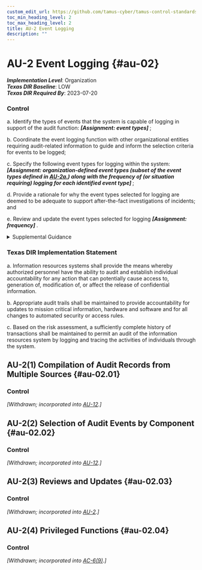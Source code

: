 ```yaml
---
custom_edit_url: https://github.com/tamus-cyber/tamus-control-standards/tree/main/content/tamus.edu/TAMUS_profile.yaml
toc_min_heading_level: 2
toc_max_heading_level: 2
title: AU-2 Event Logging
description: ""
---
```


# AU-2 Event Logging {#au-02}

_**Implementation Level**_: Organization\
_**Texas DIR Baseline**_: LOW\
_**Texas DIR Required By**_: 2023-07-20

### Control



a. Identify the types of events that the system is capable of logging in support of the audit function: <strong title="au-02_odp.01"> <em>[Assignment: event types]</em> </strong>;

b. Coordinate the event logging function with other organizational entities requiring audit-related information to guide and inform the selection criteria for events to be logged;

c. Specify the following event types for logging within the system: <strong title="au-2_prm_2"> <em>[Assignment: organization-defined event types (subset of the event types defined in [AU-2a.](#au-2_smt.a)) along with the frequency of (or situation requiring) logging for each identified event type]</em> </strong>;

d. Provide a rationale for why the event types selected for logging are deemed to be adequate to support after-the-fact investigations of incidents; and

e. Review and update the event types selected for logging <strong title="au-02_odp.04"> <em>[Assignment: frequency]</em> </strong>.


<details><summary>Supplemental Guidance</summary>An event is an observable occurrence in a system. The types of events that require logging are those events that are significant and relevant to the security of systems and the privacy of individuals. Event logging also supports specific monitoring and auditing needs. Event types include password changes, failed logons or failed accesses related to systems, security or privacy attribute changes, administrative privilege usage, PIV credential usage, data action changes, query parameters, or external credential usage. In determining the set of event types that require logging, organizations consider the monitoring and auditing appropriate for each of the controls to be implemented. For completeness, event logging includes all protocols that are operational and supported by the system.<br/><br/>To balance monitoring and auditing requirements with other system needs, event logging requires identifying the subset of event types that are logged at a given point in time. For example, organizations may determine that systems need the capability to log every file access successful and unsuccessful, but not activate that capability except for specific circumstances due to the potential burden on system performance. The types of events that organizations desire to be logged may change. Reviewing and updating the set of logged events is necessary to help ensure that the events remain relevant and continue to support the needs of the organization. Organizations consider how the types of logging events can reveal information about individuals that may give rise to privacy risk and how best to mitigate such risks. For example, there is the potential to reveal personally identifiable information in the audit trail, especially if the logging event is based on patterns or time of usage.<br/><br/>Event logging requirements, including the need to log specific event types, may be referenced in other controls and control enhancements. These include [AC-2(4)](/catalog/ac/ac-02#ac-02.04), [AC-3(10)](/catalog/ac/ac-03#ac-03.10), [AC-6(9)](/catalog/ac/ac-06#ac-06.09), [AC-17(1)](/catalog/ac/ac-17#ac-17.01), [CM-3f](#cm-3_smt.f), [CM-5(1)](/catalog/cm/cm-05#cm-05.01), [IA-3(3)(b)](#ia-3.3_smt.b), [MA-4(1)](/catalog/ma/ma-04#ma-04.01), [MP-4(2)](/catalog/mp/mp-04#mp-04.02), [PE-3](/catalog/pe/pe-03), [PM-21](/catalog/pm/pm-21), [PT-7](/catalog/pt/pt-07), [RA-8](/catalog/ra/ra-08), [SC-7(9)](/catalog/sc/sc-07#sc-07.09), [SC-7(15)](/catalog/sc/sc-07#sc-07.15), [SI-3(8)](/catalog/si/si-03#si-03.08), [SI-4(22)](/catalog/si/si-04#si-04.22), [SI-7(8)](/catalog/si/si-07#si-07.08) , and [SI-10(1)](/catalog/si/si-10#si-10.01) . Organizations include event types that are required by applicable laws, executive orders, directives, policies, regulations, standards, and guidelines. Audit records can be generated at various levels, including at the packet level as information traverses the network. Selecting the appropriate level of event logging is an important part of a monitoring and auditing capability and can identify the root causes of problems. When defining event types, organizations consider the logging necessary to cover related event types, such as the steps in distributed, transaction-based processes and the actions that occur in service-oriented architectures.</details>

### Texas DIR Implementation Statement



a. Information resources systems shall provide the means whereby authorized personnel have the ability to audit and establish individual accountability for any action that can potentially cause access to, generation of, modification of, or affect the release of confidential information.

b. Appropriate audit trails shall be maintained to provide accountability for updates to mission critical information, hardware and software and for all changes to automated security or access rules.

c. Based on the risk assessment, a sufficiently complete history of transactions shall be maintained to permit an audit of the information resources system by logging and tracing the activities of individuals through the system.



## AU-2(1) Compilation of Audit Records from Multiple Sources {#au-02.01}

### Control

<em>[Withdrawn; incorporated into [AU-12](/catalog/au/au-12).]</em>



## AU-2(2) Selection of Audit Events by Component {#au-02.02}

### Control

<em>[Withdrawn; incorporated into [AU-12](/catalog/au/au-12).]</em>



## AU-2(3) Reviews and Updates {#au-02.03}

### Control

<em>[Withdrawn; incorporated into [AU-2](/catalog/au/au-02).]</em>



## AU-2(4) Privileged Functions {#au-02.04}

### Control

<em>[Withdrawn; incorporated into [AC-6(9)](/catalog/ac/ac-06#ac-06.09).]</em>

